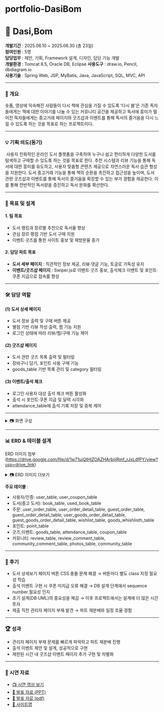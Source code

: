 # portfolio-DasiBom

# 🌸 Dasi,Bom

**개발기간** : ﻿2025.06.10 ~ 2025.06.30 (총 23일)  
**참여인원** : 5명  
**담당업무** : ﻿제안, 기획, Framework 설계, 디자인, 담당 기능 개발  
**개발환경** : Tomcat 8.5, Oracle DB, Eclipse 
**사용도구** : ﻿draw.io, Pencil, dbdiagram.io  
**사용기술** : ﻿Spring Web, JSP, MyBatis, Java, JavaScript, SQL, MVC, API  

---

### 📖 개요
 ﻿숏폼, 영상에 익숙해진 사람들이 다시 책에 관심을 가질 수 있도록 ‘다시 봄’은 기존 독자들에게는 책에 대한 이야기를 나눌 수 있는 커뮤니티 공간을 제공하고 독서에 흥미가 떨어진 독자들에게는 중고거래 페이지와 굿즈샵과 이벤트를 통해 독서의 즐거움을 다시 느낄 수 있도록 하는 것을 목표로 하는 프로젝트이다.  

---

### 💡 기획 의도(동기)
﻿ 사용자 친화적인 온라인 도서 플랫폼을 구축하여 누구나 쉽고 편리하게 다양한 도서를 탐색하고 구매할 수 있도록 하는 것을 목표로 한다. 추천 시스템과 리뷰 기능을 통해 독서에 대한 흥미를 유도하고, 사용자 맞춤형 콘텐츠 제공으로 자연스러운 독서 습관 형성을 지원한다. 도서 중고거래 기능을 통해 책의 순환을 촉진하고 접근성을 높이며, 도서 관련 굿즈샵과 이벤트를 통해 독서의 즐거움을 확장할 수 있는 부가 경험을 제공한다. 이를 통해 전반적인 독서량을 증진하고 독서 문화를 확산한다.


---

### 🎯 목표 및 설계
#### 1. 팀 목표
- 도서 랭킹과 장르별 추천으로 독서율 향상
- 관심 장르·평점 기반 도서 구매 지원  
- 이벤트·굿즈를 통한 사이트 홍보 및 재방문율 증가 

#### 2. 담당 파트 목표
- **도서 세부 페이지** : 직관적인 정보 제공, 리뷰·댓글 기능, 토글로 가독성 유지 
- **이벤트/굿즈샵 페이지** : Swiper.js로 이벤트·굿즈 홍보, 출석체크 이벤트 및 포인트·쿠폰 지급으로 접속률 향상 

---

### 🛠️ 담당 역할
#### (1) 도서 상세 페이지
- 도서 정보 출력 및 구매 버튼 제공
- 별점 기반 리뷰 작성·출력, 찜 기능 지원
- 로그인 상태에 따라 리뷰/찜/구매 기능 제어

#### (2) 굿즈샵 페이지
- 도서 관련 굿즈 목록 출력 및 필터링
- 장바구니 담기, 포인트 사용 구매 기능
- goods_table 기반 목록 관리 및 category 필터링 

#### (3) 이벤트/출석 체크
- 로그인 사용자 대상 출석 체크 버튼 활성화
- 출석 시 포인트·쿠폰 지급 및 달력 시각화
- attendance_table에 출석 기록 저장 및 중복 제어

---

<details>
<summary>📷 화면 구성</summary>

![지갑 페이지](./images/wallet.png)  
![포인트 관리](./images/point.png)  
![나무 키우기](./images/tree.png)  

</details>


---
### 📊 ERD & 테이블 설계
ERD 이미지 첨부 (https://drive.google.com/file/d/1w71uiQtHlZOAZHArbiijRmf_rJxLdfPY/view?usp=drive_link)

<details>
<summary>📷 ERD 이미지 더보기</summary>
  
<img width="2429" height="1409" alt="ERD" src="https://github.com/user-attachments/assets/d770190d-1c78-403a-a2d4-32aea779f2e1" />


</details>

**주요 테이블** :
- ﻿사용자/인증: user_table, user_coupon_table
- 도서(중고 도서): book_table, used_book_table
- 주문: user_order_table, user_order_detail_table, guest_order_table, guest_order_detail_table, user_goods_order_detail_table, guest_goods_order_detail_table, wishlist_table, goods_whishlisth_table 
- 포인트: point_table
- 굿즈,이벤트: goods_table, attendance_table, coupon_table
- 커뮤니티: review_table, review_comment_table, community_comment_table, photos_table, community_table

---

### 📌 후기
- 도서 상세보기 페이지 버튼 CSS 충돌 문제 해결 → 버튼마다 별도 class 지정 필요성 학습
- 출석 이벤트 구현 시 쿠폰 미지급 오류 해결 → DB 설계 단계에서 sequence number 필요성 인지
- 초기 설계(DB·UML)의 중요성을 체감 → 이후 프로젝트에서는 설계에 더 많은 시간 투자
- 제출 직전 관리자 페이지 부재 발견 → 파트 재분배와 일정 조율 경험

---

### 🏆 성과
- 관리자 페이지 부재 문제를 빠르게 파악하고 파트 재분배 진행
- 출석 이벤트 제안 및 설계, 성공적으로 구현
- 제한된 시간 내 굿즈샵·이벤트 페이지 추가 구현 및 차별화

---

### 🎥 시연 자료
- [📺 시연 영상 보기](https://drive.google.com/file/d/1pIk7VF6Yq5ruwVTl7RSlTIRkIgqB7VIe/view?usp=drive_link)  
- [📑 발표 자료 (PPT)](https://docs.google.com/presentation/d/1s9zOqIuhEfhk62CTuS1FbKntk4OZQXs8/edit?usp=drive_link&ouid=115939005204624444347&rtpof=true&sd=true)
- [📑 발표 자료 (pdf)](https://drive.google.com/file/d/1YdbwpTnCDHDKLhtmtihu2GvQgdYsxXvu/view?usp=drive_link)
- [📑 사이트맵](https://drive.google.com/file/d/1oemhnf1p7zDzyH_jC-ZArEcNbIdBa-KX/view?usp=drive_link)

